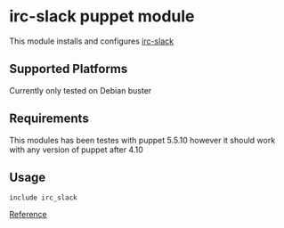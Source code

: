# irc-slack puppet module

This module installs and configures [irc-slack](https://github.com/insomniacslk/irc-slack)

## Supported Platforms
Currently only tested on Debian buster

## Requirements
This modules has been testes with puppet 5.5.10 however it should work with any version of puppet after 4.10

## Usage

```puppet
include irc_slack
```

[Reference](https://github.com/b4ldr/puppet-irc_slack/blob/master/REFERENCE.md)

